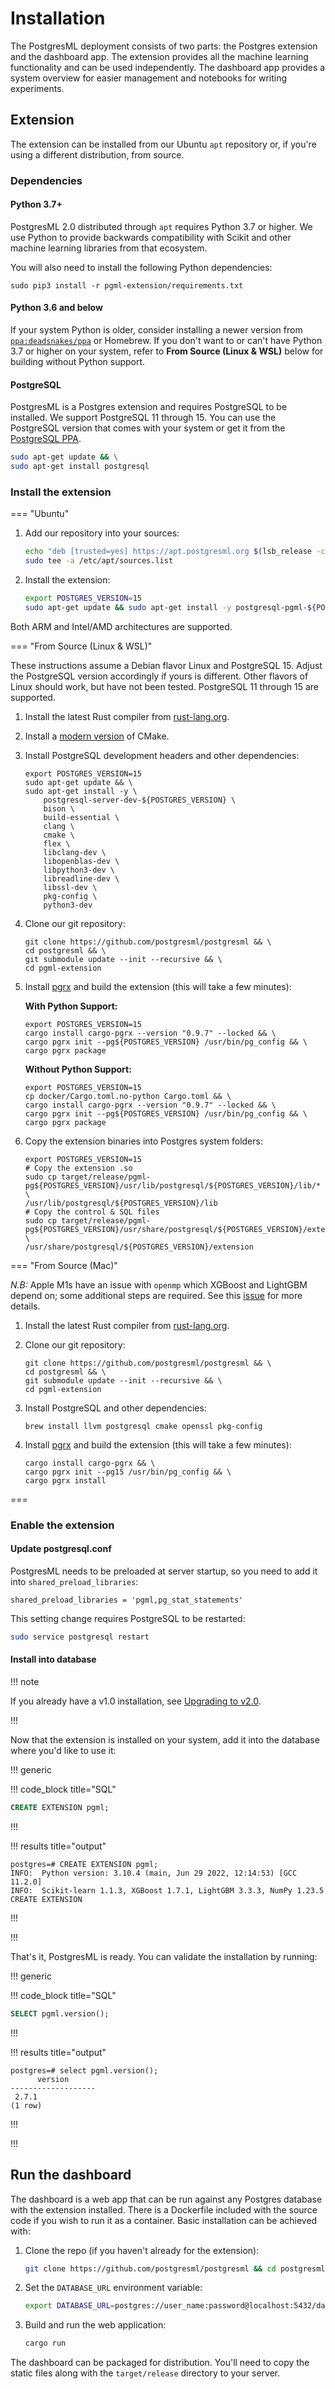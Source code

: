 # Installation

The PostgresML deployment consists of two parts: the Postgres extension and the dashboard app. The extension provides all the machine learning functionality and can be used independently. The dashboard app provides a system overview for easier management and notebooks for writing experiments.

## Extension

The extension can be installed from our Ubuntu `apt` repository or, if you're using a different distribution, from source.

### Dependencies

#### Python 3.7+

PostgresML 2.0 distributed through `apt` requires Python 3.7 or higher. We use Python to provide backwards compatibility with Scikit and other machine learning libraries from that ecosystem.

You will also need to install the following Python dependencies:

```
sudo pip3 install -r pgml-extension/requirements.txt
```

#### Python 3.6 and below

If your system Python is older, consider installing a newer version from [`ppa:deadsnakes/ppa`](https://launchpad.net/~deadsnakes/+archive/ubuntu/ppa) or Homebrew. If you don't want to or can't have Python 3.7 or higher on your system, refer to **From Source (Linux & WSL)** below for building without Python support.


#### PostgreSQL

PostgresML is a Postgres extension and requires PostgreSQL to be installed. We support PostgreSQL 11 through 15. You can use the PostgreSQL version that comes with your system or get it from the [PostgreSQL PPA](https://wiki.postgresql.org/wiki/Apt).

```bash
sudo apt-get update && \
sudo apt-get install postgresql
```

### Install the extension

=== "Ubuntu"

1. Add our repository into your sources:

    ``` bash
    echo "deb [trusted=yes] https://apt.postgresml.org $(lsb_release -cs) main" | \
    sudo tee -a /etc/apt/sources.list
    ```
2. Install the extension:

    ``` bash
    export POSTGRES_VERSION=15
    sudo apt-get update && sudo apt-get install -y postgresql-pgml-${POSTGRES_VERSION}
    ```

Both ARM and Intel/AMD architectures are supported.


=== "From Source (Linux & WSL)"

These instructions assume a Debian flavor Linux and PostgreSQL 15. Adjust the PostgreSQL
version accordingly if yours is different. Other flavors of Linux should work, but have not been tested. PostgreSQL 11 through 15 are supported.

1. Install the latest Rust compiler from [rust-lang.org](https://www.rust-lang.org/learn/get-started).

2. Install a [modern version](https://apt.kitware.com/) of CMake.

3. Install PostgreSQL development headers and other dependencies:

    ```
    export POSTGRES_VERSION=15
    sudo apt-get update && \
    sudo apt-get install -y \
        postgresql-server-dev-${POSTGRES_VERSION} \
        bison \
        build-essential \
        clang \
        cmake \
        flex \
        libclang-dev \
        libopenblas-dev \
        libpython3-dev \
        libreadline-dev \
        libssl-dev \
        pkg-config \
        python3-dev
    ```

4. Clone our git repository:

    ```
    git clone https://github.com/postgresml/postgresml && \
    cd postgresml && \
    git submodule update --init --recursive && \
    cd pgml-extension
    ```

5. Install [pgrx](https://github.com/tcdi/pgrx) and build the extension (this will take a few minutes):

    <strong>With Python Support:</strong>

    ```
    export POSTGRES_VERSION=15
    cargo install cargo-pgrx --version "0.9.7" --locked && \
    cargo pgrx init --pg${POSTGRES_VERSION} /usr/bin/pg_config && \
    cargo pgrx package
    ```

    <strong>Without Python Support:</strong>
    ```
    export POSTGRES_VERSION=15
    cp docker/Cargo.toml.no-python Cargo.toml && \
    cargo install cargo-pgrx --version "0.9.7" --locked && \
    cargo pgrx init --pg${POSTGRES_VERSION} /usr/bin/pg_config && \
    cargo pgrx package
    ```

6. Copy the extension binaries into Postgres system folders:
    ```
    export POSTGRES_VERSION=15
    # Copy the extension .so
    sudo cp target/release/pgml-pg${POSTGRES_VERSION}/usr/lib/postgresql/${POSTGRES_VERSION}/lib/* \
    /usr/lib/postgresql/${POSTGRES_VERSION}/lib
    # Copy the control & SQL files
    sudo cp target/release/pgml-pg${POSTGRES_VERSION}/usr/share/postgresql/${POSTGRES_VERSION}/extension/* \
    /usr/share/postgresql/${POSTGRES_VERSION}/extension
    ```

=== "From Source (Mac)"

<i>N.B:</i> Apple M1s have an issue with `openmp` which XGBoost and LightGBM depend on; some additional steps are required. See this [issue](https://github.com/postgresml/postgresml/issues/364) for more details.

1. Install the latest Rust compiler from [rust-lang.org](https://www.rust-lang.org/learn/get-started).

2. Clone our git repository:
    ```
    git clone https://github.com/postgresml/postgresml && \
    cd postgresml && \
    git submodule update --init --recursive && \
    cd pgml-extension
    ```

3. Install PostgreSQL and other dependencies:
    ```
    brew install llvm postgresql cmake openssl pkg-config
    ```

4. Install [pgrx](https://github.com/tcdi/pgrx) and build the extension (this will take a few minutes):
    ```
    cargo install cargo-pgrx && \
    cargo pgrx init --pg15 /usr/bin/pg_config && \
    cargo pgrx install
    ```

===

### Enable the extension

#### Update postgresql.conf

PostgresML needs to be preloaded at server startup, so you need to add it into `shared_preload_libraries`:

```
shared_preload_libraries = 'pgml,pg_stat_statements'
```

This setting change requires PostgreSQL to be restarted:

```bash
sudo service postgresql restart
```

#### Install into database

!!! note

If you already have a v1.0 installation, see [Upgrading to v2.0](/docs/guides/setup/v2/upgrade-from-v1/).

!!!

Now that the extension is installed on your system, add it into the database where you'd like to use it:

!!! generic

!!! code_block title="SQL"

```sql
CREATE EXTENSION pgml;
```

!!!

!!! results title="output"

```
postgres=# CREATE EXTENSION pgml;
INFO:  Python version: 3.10.4 (main, Jun 29 2022, 12:14:53) [GCC 11.2.0]
INFO:  Scikit-learn 1.1.3, XGBoost 1.7.1, LightGBM 3.3.3, NumPy 1.23.5
CREATE EXTENSION
```

!!!

!!!

That's it, PostgresML is ready. You can validate the installation by running:

!!! generic

!!! code_block title="SQL"

```sql
SELECT pgml.version();
```

!!!

!!! results title="output"

```
postgres=# select pgml.version();
      version
-------------------
 2.7.1
(1 row)
```

!!!

!!!

## Run the dashboard

The dashboard is a web app that can be run against any Postgres database with the extension installed. There is a Dockerfile included with the source code if you wish to run it as a container. Basic installation can be achieved with:

1. Clone the repo (if you haven't already for the extension):
    ```bash
    git clone https://github.com/postgresml/postgresml && cd postgresml/pgml-dashboard
    ```

2. Set the `DATABASE_URL` environment variable:
    ```bash
    export DATABASE_URL=postgres://user_name:password@localhost:5432/database_name
    ```

3. Build and run the web application:
    ```bash
    cargo run
    ```

The dashboard can be packaged for distribution. You'll need to copy the static files along with the `target/release` directory to your server.
